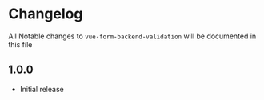 # Changelog

All Notable changes to `vue-form-backend-validation` will be documented in this file

## 1.0.0
- Initial release
